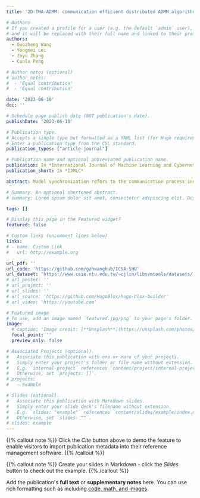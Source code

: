 ```yaml
---
title: '2D-THA-ADMM: communication efficient distributed ADMM algorithm framework based on two-dimensional torus hierarchical AllReduce'

# Authors
# If you created a profile for a user (e.g. the default `admin` user), write the username (folder name) here
# and it will be replaced with their full name and linked to their profile.
authors:
  - Guozheng Wang
  - Yongmei Lei
  - Zeyu Zhang
  - Cunlu Peng

# Author notes (optional)
# author_notes:
#  - 'Equal contribution'
#  - 'Equal contribution'

date: '2023-06-10'
doi: ''

# Schedule page publish date (NOT publication's date).
publishDate: '2023-06-10'

# Publication type.
# Accepts a single type but formatted as a YAML list (for Hugo requirements).
# Enter a publication type from the CSL standard.
publication_types: ["article-journal"]

# Publication name and optional abbreviated publication name.
publication: In *International Journal of Machine Learning and Cybernetics*
publication_short: In *IJMLC*

abstract: Model synchronization refers to the communication process involved in large-scale distributed machine learning tasks. As the cluster scales up, the synchronization of model parameters becomes a challenging task that has to be coordinated among thousands of workers. Firstly, this study proposes a hierarchical AllReduce algorithm structured on a two-dimensional torus (2D-THA), which utilizes a hierarchical structure to synchronize model parameters and maximize bandwidth utilization. Secondly, this study introduces a distributed consensus algorithm called 2D-THA-ADMM, which combines the 2D-THA synchronization algorithm with the alternating direction method of multipliers (ADMM). Thirdly, we evaluate the model parameter synchronization performance of 2D-THA and the scalability of 2D-THA-ADMM on the Tianhe-2 supercomputing platform using real public datasets. Our experiments demonstrate that 2D-THA significantly reduces synchronization time by 63.447% compared to MPI_Allreduce. Furthermore, the proposed 2D-THA-ADMM algorithm exhibits excellent scalability, with a training speed increase of over 3× compared to the state-of-the-art methods, while maintaining high accuracy and computational efficiency.

# Summary. An optional shortened abstract.
# summary: Lorem ipsum dolor sit amet, consectetur adipiscing elit. Duis posuere tellus ac convallis placerat. Proin tincidunt magna sed ex sollicitudin condimentum.

tags: []

# Display this page in the Featured widget?
featured: false

# Custom links (uncomment lines below)
links:
# - name: Custom Link
#   url: http://example.org

url_pdf: ''
url_code: 'https://github.com/gzhwanghub/ICSA-SHU'
url_dataset: 'https://www.csie.ntu.edu.tw/~cjlin/libsvmtools/datasets/'
# url_poster: ''
# url_project: ''
# url_slides: ''
# url_source: 'https://github.com/HugoBlox/hugo-blox-builder'
# url_video: 'https://youtube.com'

# Featured image
# To use, add an image named `featured.jpg/png` to your page's folder.
image:
  # caption: 'Image credit: [**Unsplash**](https://unsplash.com/photos/pLCdAaMFLTE)'
  focal_point: ''
  preview_only: false

# Associated Projects (optional).
#   Associate this publication with one or more of your projects.
#   Simply enter your project's folder or file name without extension.
#   E.g. `internal-project` references `content/project/internal-project/index.md`.
#   Otherwise, set `projects: []`.
# projects:
#   - example

# Slides (optional).
#   Associate this publication with Markdown slides.
#   Simply enter your slide deck's filename without extension.
#   E.g. `slides: "example"` references `content/slides/example/index.md`.
#   Otherwise, set `slides: ""`.
# slides: example
---
```


{{% callout note %}}
Click the _Cite_ button above to demo the feature to enable visitors to import publication metadata into their reference management software.
{{% /callout %}}

{{% callout note %}}
Create your slides in Markdown - click the _Slides_ button to check out the example.
{{% /callout %}}

Add the publication's **full text** or **supplementary notes** here. You can use rich formatting such as including [code, math, and images](https://docs.hugoblox.com/content/writing-markdown-latex/).
